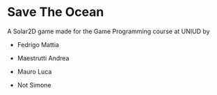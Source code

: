 # Save The Ocean

A Solar2D game made for the Game Programming course at UNIUD by

- Fedrigo Mattia

- Maestrutti Andrea

- Mauro Luca

- Not Simone
